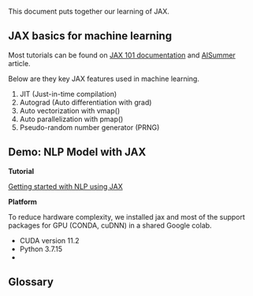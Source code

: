 This document puts together our learning of JAX.

## JAX basics for machine learning

Most tutorials can be found on [JAX 101 documentation](https://jax.readthedocs.io/en/latest/jax-101/index.html) and [AISummer](https://theaisummer.com/jax/) article.

Below are they key JAX features used in machine learning. 

1) JIT (Just-in-time compilation)
2) Autograd (Auto differentiation with grad)
3) Auto vectorization with vmap()
4) Auto parallelization with pmap()
5) Pseudo-random number generator (PRNG)

## Demo: NLP Model with JAX

**Tutorial**

[Getting started with NLP using JAX](https://www.kaggle.com/code/guillemkami/getting-started-with-nlp-using-jax/notebook)

**Platform**

To reduce hardware complexity, we installed jax and most of the support packages for GPU (CONDA, cuDNN) in a shared Google colab.
- CUDA version 11.2
- Python 3.7.15
- 

## Glossary
